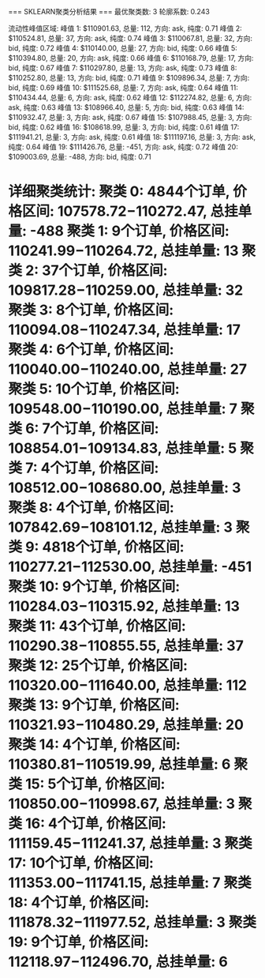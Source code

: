 === SKLEARN聚类分析结果 ===
最优聚类数: 3
轮廓系数: 0.243

流动性峰值区域:
峰值 1: $110901.63, 总量: 112, 方向: ask, 纯度: 0.71
峰值 2: $110524.81, 总量: 37, 方向: ask, 纯度: 0.74
峰值 3: $110067.81, 总量: 32, 方向: bid, 纯度: 0.72
峰值 4: $110140.00, 总量: 27, 方向: bid, 纯度: 0.66
峰值 5: $110394.80, 总量: 20, 方向: ask, 纯度: 0.66
峰值 6: $110168.79, 总量: 17, 方向: bid, 纯度: 0.67
峰值 7: $110297.80, 总量: 13, 方向: ask, 纯度: 0.73
峰值 8: $110252.80, 总量: 13, 方向: bid, 纯度: 0.71
峰值 9: $109896.34, 总量: 7, 方向: bid, 纯度: 0.69
峰值 10: $111525.68, 总量: 7, 方向: ask, 纯度: 0.64
峰值 11: $110434.44, 总量: 6, 方向: ask, 纯度: 0.62
峰值 12: $112274.82, 总量: 6, 方向: ask, 纯度: 0.63
峰值 13: $108966.40, 总量: 5, 方向: bid, 纯度: 0.63
峰值 14: $110932.47, 总量: 3, 方向: ask, 纯度: 0.67
峰值 15: $107988.45, 总量: 3, 方向: bid, 纯度: 0.62
峰值 16: $108618.99, 总量: 3, 方向: bid, 纯度: 0.61
峰值 17: $111941.21, 总量: 3, 方向: ask, 纯度: 0.61
峰值 18: $111197.16, 总量: 3, 方向: ask, 纯度: 0.64
峰值 19: $111426.76, 总量: -451, 方向: ask, 纯度: 0.72
峰值 20: $109003.69, 总量: -488, 方向: bid, 纯度: 0.71

详细聚类统计:
聚类 0: 4844个订单, 价格区间: $107578.72-$110272.47, 总挂单量: -488
聚类 1: 9个订单, 价格区间: $110241.99-$110264.72, 总挂单量: 13
聚类 2: 37个订单, 价格区间: $109817.28-$110259.00, 总挂单量: 32
聚类 3: 8个订单, 价格区间: $110094.08-$110247.34, 总挂单量: 17
聚类 4: 6个订单, 价格区间: $110040.00-$110240.00, 总挂单量: 27
聚类 5: 10个订单, 价格区间: $109548.00-$110190.00, 总挂单量: 7
聚类 6: 7个订单, 价格区间: $108854.01-$109134.83, 总挂单量: 5
聚类 7: 4个订单, 价格区间: $108512.00-$108680.00, 总挂单量: 3
聚类 8: 4个订单, 价格区间: $107842.69-$108101.12, 总挂单量: 3
聚类 9: 4818个订单, 价格区间: $110277.21-$112530.00, 总挂单量: -451
聚类 10: 9个订单, 价格区间: $110284.03-$110315.92, 总挂单量: 13
聚类 11: 43个订单, 价格区间: $110290.38-$110855.55, 总挂单量: 37
聚类 12: 25个订单, 价格区间: $110320.00-$111640.00, 总挂单量: 112
聚类 13: 9个订单, 价格区间: $110321.93-$110480.29, 总挂单量: 20
聚类 14: 4个订单, 价格区间: $110380.81-$110519.99, 总挂单量: 6
聚类 15: 5个订单, 价格区间: $110850.00-$110998.67, 总挂单量: 3
聚类 16: 4个订单, 价格区间: $111159.45-$111241.37, 总挂单量: 3
聚类 17: 10个订单, 价格区间: $111353.00-$111741.15, 总挂单量: 7
聚类 18: 4个订单, 价格区间: $111878.32-$111977.52, 总挂单量: 3
聚类 19: 9个订单, 价格区间: $112118.97-$112496.70, 总挂单量: 6
========================================
